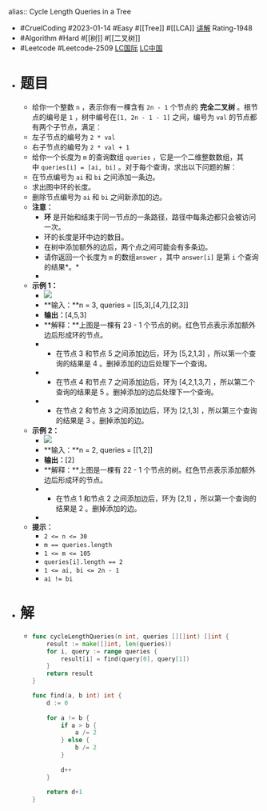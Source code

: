 alias:: Cycle Length Queries in a Tree

- #CruelCoding #2023-01-14 #Easy #[[Tree]] #[[LCA]] [讲解](https://youtu.be/PMKr2PKmyUY) Rating-1948
- #Algorithm #Hard #[[树]] #[[二叉树]]
- #Leetcode #Leetcode-2509 [LC国际](https://leetcode.com/problems/cycle-length-queries-in-a-tree/) [LC中国](https://leetcode.cn/problems/cycle-length-queries-in-a-tree/)
- # 题目
	- 给你一个整数 `n` ，表示你有一棵含有 `2n - 1` 个节点的 **完全二叉树** 。根节点的编号是 `1` ，树中编号在`[1, 2n - 1 - 1]` 之间，编号为 `val` 的节点都有两个子节点，满足：
	- 左子节点的编号为 `2 * val`
	- 右子节点的编号为 `2 * val + 1`
	- 给你一个长度为 `m` 的查询数组 `queries` ，它是一个二维整数数组，其中 `queries[i] = [ai, bi]` 。对于每个查询，求出以下问题的解：
	- 在节点编号为 `ai` 和 `bi` 之间添加一条边。
	- 求出图中环的长度。
	- 删除节点编号为 `ai` 和 `bi` 之间新添加的边。
	- **注意：**
		- **环** 是开始和结束于同一节点的一条路径，路径中每条边都只会被访问一次。
		- 环的长度是环中边的数目。
		- 在树中添加额外的边后，两个点之间可能会有多条边。
		- 请你返回一个长度为 `m` 的数组`answer` ，其中 `answer[i]` 是第 `i` 个查询的结果*。*
		-
	- **示例 1：**
		- ![](https://assets.leetcode.com/uploads/2022/10/25/bexample1.png)
		- **输入：**n = 3, queries = [[5,3],[4,7],[2,3]]
		- **输出：**[4,5,3]
		- **解释：**上图是一棵有 23 - 1 个节点的树。红色节点表示添加额外边后形成环的节点。
		- - 在节点 3 和节点 5 之间添加边后，环为 [5,2,1,3] ，所以第一个查询的结果是 4 。删掉添加的边后处理下一个查询。
		- - 在节点 4 和节点 7 之间添加边后，环为 [4,2,1,3,7] ，所以第二个查询的结果是 5 。删掉添加的边后处理下一个查询。
		- - 在节点 2 和节点 3 之间添加边后，环为 [2,1,3] ，所以第三个查询的结果是 3 。删掉添加的边。
	- **示例 2：**
		- ![](https://assets.leetcode.com/uploads/2022/10/25/aexample2.png)
		- **输入：**n = 2, queries = [[1,2]]
		- **输出：**[2]
		- **解释：**上图是一棵有 22 - 1 个节点的树。红色节点表示添加额外边后形成环的节点。
		- - 在节点 1 和节点 2 之间添加边后，环为 [2,1] ，所以第一个查询的结果是 2 。删掉添加的边。
		-
	- **提示：**
		- `2 <= n <= 30`
		- `m == queries.length`
		- `1 <= m <= 105`
		- `queries[i].length == 2`
		- `1 <= ai, bi <= 2n - 1`
		- `ai != bi`
- # 解
	- ```go
	  func cycleLengthQueries(n int, queries [][]int) []int {
	      result := make([]int, len(queries))
	      for i, query := range queries {
	          result[i] = find(query[0], query[1])
	      }
	      return result
	  }
	  
	  func find(a, b int) int {
	      d := 0
	      
	      for a != b {
	          if a > b {
	              a /= 2
	          } else {
	              b /= 2
	          }
	          
	          d++
	      }
	      
	      return d+1
	  }
	  ```